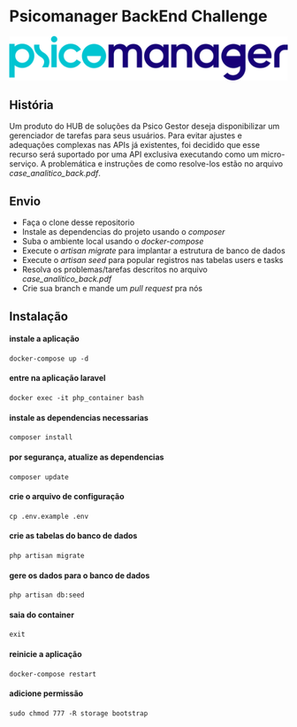 # Psicomanager BackEnd Challenge

![Psicomanager](/logo_psicomanager.png)

## História

Um produto do HUB de soluções da Psico Gestor deseja disponibilizar um gerenciador de tarefas para seus usuários. Para evitar ajustes e adequações complexas nas APIs já existentes, foi decidido que esse recurso será suportado por uma API exclusiva executando como um micro-serviço.
A problemática e instruções de como resolve-los estão no arquivo *case_analitico_back.pdf*.

## Envio

-  Faça o clone desse repositorio
-  Instale as dependencias do projeto usando o *composer*
-  Suba o ambiente local usando o *docker-compose*
-  Execute o *artisan migrate* para implantar a estrutura de banco de dados
-  Execute o *artisan seed* para popular registros nas tabelas users e tasks
-  Resolva os problemas/tarefas descritos no arquivo *case_analitico_back.pdf*
-  Crie sua branch e mande um *pull request* pra nós

## Instalação

#### instale a aplicação

```
docker-compose up -d
```

#### entre na aplicação laravel

```
docker exec -it php_container bash
```

#### instale as dependencias necessarias

```
composer install
```

#### por segurança, atualize as dependencias

```
composer update
```

#### crie o arquivo de configuração

```
cp .env.example .env
```

#### crie as tabelas do banco de dados

```
php artisan migrate
```

#### gere os dados para o banco de dados

```
php artisan db:seed
```

#### saia do container

```
exit
```

#### reinicie a aplicação

```
docker-compose restart
```

#### adicione permissão

```
sudo chmod 777 -R storage bootstrap
```